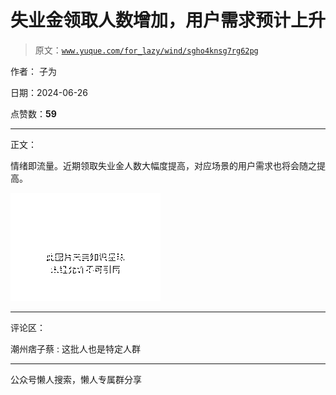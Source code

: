 # 失业金领取人数增加，用户需求预计上升

> 原文：[`www.yuque.com/for_lazy/wind/sgho4knsg7rg62pg`](https://www.yuque.com/for_lazy/wind/sgho4knsg7rg62pg)

作者： 子为

日期：2024-06-26

点赞数：**59**

* * *

正文：

情绪即流量。近期领取失业金人数大幅度提高，对应场景的用户需求也将会随之提高。

![](img/4ca54a763a90e5cb9b65d38216e325db.png "None")

* * *

评论区：

潮州痞子蔡 : 这批人也是特定人群

* * *

公众号懒人搜索，懒人专属群分享